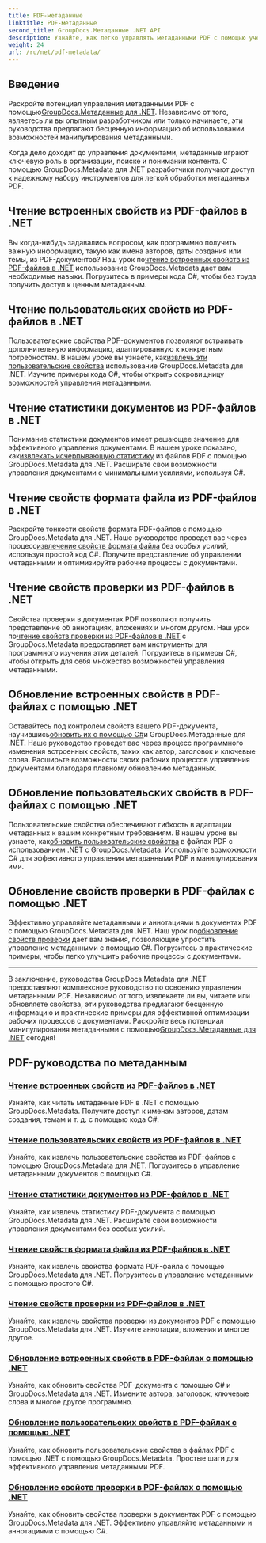 ```yaml
---
title: PDF-метаданные
linktitle: PDF-метаданные
second_title: GroupDocs.Метаданные .NET API
description: Узнайте, как легко управлять метаданными PDF с помощью учебных пособий GroupDocs.Metadata для .NET. Доступ к встроенным и настраиваемым свойствам с помощью кода C#.
weight: 24
url: /ru/net/pdf-metadata/
---
```

## Введение

 Раскройте потенциал управления метаданными PDF с помощью[GroupDocs.Метаданные для .NET](https://www.groupdocs.com/products/metadata/net). Независимо от того, являетесь ли вы опытным разработчиком или только начинаете, эти руководства предлагают бесценную информацию об использовании возможностей манипулирования метаданными.

Когда дело доходит до управления документами, метаданные играют ключевую роль в организации, поиске и понимании контента. С помощью GroupDocs.Metadata для .NET разработчики получают доступ к надежному набору инструментов для легкой обработки метаданных PDF.

## Чтение встроенных свойств из PDF-файлов в .NET

 Вы когда-нибудь задавались вопросом, как программно получить важную информацию, такую как имена авторов, даты создания или темы, из PDF-документов? Наш урок по[чтение встроенных свойств из PDF-файлов в .NET](./read-built-in-properties-pdfs/) использование GroupDocs.Metadata дает вам необходимые навыки. Погрузитесь в примеры кода C#, чтобы без труда получить доступ к ценным метаданным.


## Чтение пользовательских свойств из PDF-файлов в .NET

 Пользовательские свойства PDF-документов позволяют встраивать дополнительную информацию, адаптированную к конкретным потребностям. В нашем уроке вы узнаете, как[извлечь эти пользовательские свойства](./read-custom-properties-pdfs/) использование GroupDocs.Metadata для .NET. Изучите примеры кода C#, чтобы открыть сокровищницу возможностей управления метаданными.


## Чтение статистики документов из PDF-файлов в .NET

 Понимание статистики документов имеет решающее значение для эффективного управления документами. В нашем уроке показано, как[извлекать исчерпывающую статистику](./read-document-statistics-pdfs/) из файлов PDF с помощью GroupDocs.Metadata для .NET. Расширьте свои возможности управления документами с минимальными усилиями, используя C#.

## Чтение свойств формата файла из PDF-файлов в .NET

Раскройте тонкости свойств формата PDF-файлов с помощью GroupDocs.Metadata для .NET. Наше руководство проведет вас через процесс[извлечение свойств формата файла](./read-file-format-properties-pdfs/) без особых усилий, используя простой код C#. Получите представление об управлении метаданными и оптимизируйте рабочие процессы с документами.

## Чтение свойств проверки из PDF-файлов в .NET

 Свойства проверки в документах PDF позволяют получить представление об аннотациях, вложениях и многом другом. Наш урок по[чтение свойств проверки из PDF-файлов в .NET](./read-inspection-properties-pdfs/) с GroupDocs.Metadata предоставляет вам инструменты для программного изучения этих деталей. Погрузитесь в примеры C#, чтобы открыть для себя множество возможностей управления метаданными.

## Обновление встроенных свойств в PDF-файлах с помощью .NET

 Оставайтесь под контролем свойств вашего PDF-документа, научившись[обновить их с помощью C#](./update-built-in-properties-pdfs/)и GroupDocs.Метаданные для .NET. Наше руководство проведет вас через процесс программного изменения встроенных свойств, таких как автор, заголовок и ключевые слова. Расширьте возможности своих рабочих процессов управления документами благодаря плавному обновлению метаданных.

## Обновление пользовательских свойств в PDF-файлах с помощью .NET

 Пользовательские свойства обеспечивают гибкость в адаптации метаданных к вашим конкретным требованиям. В нашем уроке вы узнаете, как[обновить пользовательские свойства](./update-custom-properties-pdfs/) в файлах PDF с использованием .NET с GroupDocs.Metadata. Используйте возможности C# для эффективного управления метаданными PDF и манипулирования ими.

## Обновление свойств проверки в PDF-файлах с помощью .NET

 Эффективно управляйте метаданными и аннотациями в документах PDF с помощью GroupDocs.Metadata для .NET. Наш урок по[обновление свойств проверки](./update-inspection-properties-pdfs/) дает вам знания, позволяющие упростить управление метаданными с помощью C#. Погрузитесь в практические примеры, чтобы легко улучшить рабочие процессы с документами.

----

В заключение, руководства GroupDocs.Metadata для .NET предоставляют комплексное руководство по освоению управления метаданными PDF. Независимо от того, извлекаете ли вы, читаете или обновляете свойства, эти руководства предлагают бесценную информацию и практические примеры для эффективной оптимизации рабочих процессов с документами. Раскройте весь потенциал манипулирования метаданными с помощью[GroupDocs.Метаданные для .NET](https://www.groupdocs.com/products/metadata/net) сегодня!
## PDF-руководства по метаданным
### [Чтение встроенных свойств из PDF-файлов в .NET](./read-built-in-properties-pdfs/)
Узнайте, как читать метаданные PDF в .NET с помощью GroupDocs.Metadata. Получите доступ к именам авторов, датам создания, темам и т. д. с помощью кода C#.
### [Чтение пользовательских свойств из PDF-файлов в .NET](./read-custom-properties-pdfs/)
Узнайте, как извлечь пользовательские свойства из PDF-файлов с помощью GroupDocs.Metadata для .NET. Погрузитесь в управление метаданными документов с помощью C#.
### [Чтение статистики документов из PDF-файлов в .NET](./read-document-statistics-pdfs/)
Узнайте, как извлечь статистику PDF-документа с помощью GroupDocs.Metadata для .NET. Расширьте свои возможности управления документами без особых усилий.
### [Чтение свойств формата файла из PDF-файлов в .NET](./read-file-format-properties-pdfs/)
Узнайте, как извлечь свойства формата PDF-файла с помощью GroupDocs.Metadata для .NET. Погрузитесь в управление метаданными с помощью простого C#.
### [Чтение свойств проверки из PDF-файлов в .NET](./read-inspection-properties-pdfs/)
Узнайте, как извлечь свойства проверки из документов PDF с помощью GroupDocs.Metadata для .NET. Изучите аннотации, вложения и многое другое.
### [Обновление встроенных свойств в PDF-файлах с помощью .NET](./update-built-in-properties-pdfs/)
Узнайте, как обновить свойства PDF-документа с помощью C# и GroupDocs.Metadata для .NET. Измените автора, заголовок, ключевые слова и многое другое программно.
### [Обновление пользовательских свойств в PDF-файлах с помощью .NET](./update-custom-properties-pdfs/)
Узнайте, как обновить пользовательские свойства в файлах PDF с помощью .NET с помощью GroupDocs.Metadata. Простые шаги для эффективного управления метаданными PDF.
### [Обновление свойств проверки в PDF-файлах с помощью .NET](./update-inspection-properties-pdfs/)
Узнайте, как обновить свойства проверки в документах PDF с помощью GroupDocs.Metadata для .NET. Эффективно управляйте метаданными и аннотациями с помощью C#.